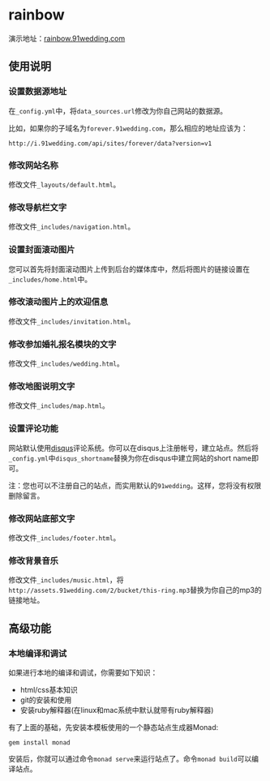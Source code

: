 # rainbow

演示地址：[rainbow.91wedding.com](http://rainbow.91wedding.com)

## 使用说明

### 设置数据源地址

在`_config.yml`中，将`data_sources.url`修改为你自己网站的数据源。

比如，如果你的子域名为`forever.91wedding.com`，那么相应的地址应该为：

    http://i.91wedding.com/api/sites/forever/data?version=v1

### 修改网站名称

修改文件`_layouts/default.html`。

### 修改导航栏文字

修改文件`_includes/navigation.html`。

### 设置封面滚动图片

您可以首先将封面滚动图片上传到后台的媒体库中，然后将图片的链接设置在`_includes/home.html`中。

### 修改滚动图片上的欢迎信息

修改文件`_includes/invitation.html`。

### 修改参加婚礼报名模块的文字

修改文件`_includes/wedding.html`。

### 修改地图说明文字

修改文件`_includes/map.html`。

### 设置评论功能

网站默认使用[disqus](http://disqus.com/)评论系统。你可以在disqus上注册帐号，建立站点。然后将`_config.yml`中`disqus_shortname`替换为你在disqus中建立网站的short name即可。

注：您也可以不注册自己的站点，而实用默认的`91wedding`。这样，您将没有权限删除留言。

### 修改网站底部文字

修改文件`_includes/footer.html`。

### 修改背景音乐

修改文件`_includes/music.html`，将`http://assets.91wedding.com/2/bucket/this-ring.mp3`替换为你自己的mp3的链接地址。

## 高级功能

### 本地编译和调试

如果进行本地的编译和调试，你需要如下知识：

- html/css基本知识
- git的安装和使用
- 安装ruby解释器(在linux和mac系统中默认就带有ruby解释器)

有了上面的基础，先安装本模板使用的一个静态站点生成器Monad:

```
gem install monad
```

安装后，你就可以通过命令`monad serve`来运行站点了。命令`monad build`可以编译站点。
